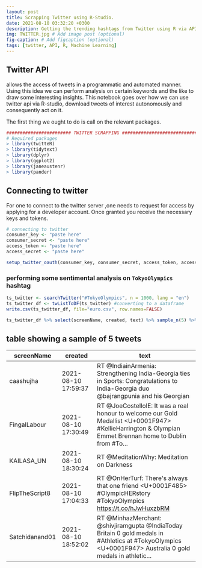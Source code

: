 ```yaml
---
layout: post
title: Scrapping Twitter using R-Studio.
date: 2021-08-10 03:32:20 +0300
description: Getting the trending hashtags from Twitter using R via API. # Add post description (optional)
img: TWITTER.jpg # Add image post (optional)
fig-caption: # Add figcaption (optional)
tags: [twitter, API, R, Machine Learning]
---
```

## Twitter API
allows the access of tweets in a programmatic and automated manner.
Using this idea we can perform analysis on certain keywords and the like to
draw some interesting insights. This notebook goes over how we can use twitter api via R-studio,
download tweets of interest autonomously and consequently act on it.

The first thing we ought to do is call on the relevant packages.
```r
######################## TWITTER SCRAPPING ###################################
# Required packages
> library(twitteR)
> library(tidytext)
> library(dplyr)
> library(ggplot2)
> library(janeaustenr)
> library(pander)
```
## Connecting to twitter
For one to connect to the twitter server ,one needs to request for access by applying for a developer account. Once granted you receive the necessary keys and tokens.
```r
# connecting to twitter
consumer_key <- "paste here"
consumer_secret <- "paste here"
access_token <- "paste here"
access_secret <- "paste here"

setup_twitter_oauth(consumer_key, consumer_secret, access_token, access_secret)
```       
### performing some sentimental analysis on `TokyoOlympics` hashtag
```r
ts_twitter <- searchTwitter("#TokyoOlympics", n = 1000, lang = "en")
ts_twitter_df <- twListToDF(ts_twitter) #converting to a dataframe
write.csv(ts_twitter_df, file="euro.csv", row.names=FALSE)

ts_twitter_df %>% select(screenName, created, text) %>% sample_n(5) %>% pander(.)
```
## table showing a sample of 5 tweets 

 |  screenName     |       created     |              text                |
 |-----------------|-------------------|----------------------------------|
 |  caashujha   |  2021-08-10 17:59:37 | RT @IndiainArmenia: Strengthening India-Georgia ties in Sports: Congratulations to India-Georgia duo @bajrangpunia and his Georgian |
 | FingalLabour| 2021-08-10 17:30:49 |RT @JoeCostelloIE: It was a real honour to welcome our Gold Medallist <U+0001F947> #KellieHarrington &amp; Olympian Emmet Brennan home to  Dublin from #To… |
|  KAILASA_UN   |  2021-08-10 18:30:24 | RT @MeditationWhy: Meditation on Darkness || NSC || 7 Jan 2008 https://t.co/m0mtufnFew via @YouTube   #Nithyananda #inspiration #Motivation… |                                             
  |  FlipTheScript8 | 2021-08-10 17:04:33 | RT @OnHerTurf: There's always that one friend <U+0001F485> #OlympicHERstory #TokyoOlympics https://t.co/hJwHuxzbRM  |                                            
 |   Satchidanand01  | 2021-08-10 18:52:02 |  RT @MinhazMerchant: @shivjiramgupta @IndiaToday Britain 0 gold medals in  #Athletics at #TokyoOlympics <U+0001F947> Australia 0 gold medals in athletic… |                                                
                                         
                                          
